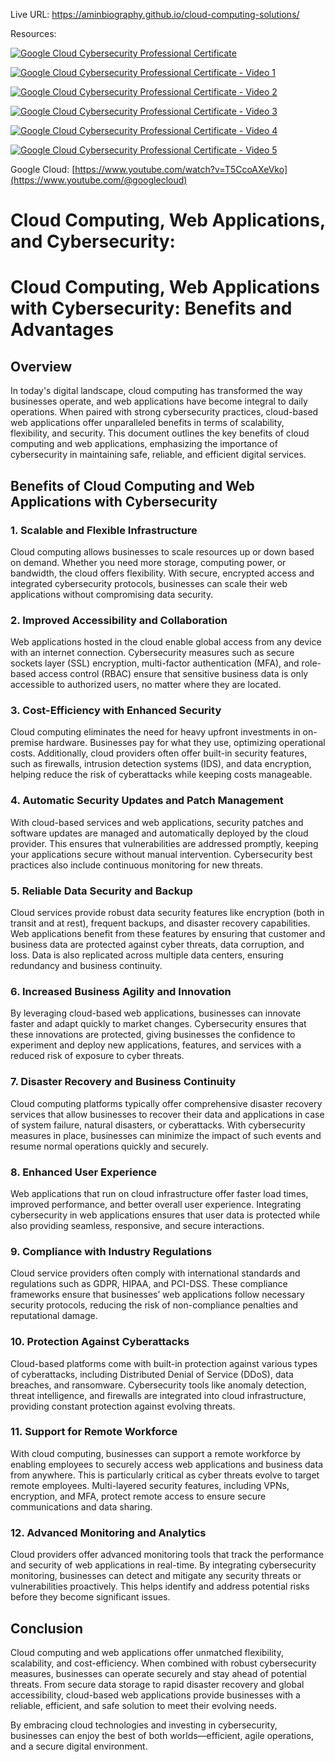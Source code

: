 Live URL: https://aminbiography.github.io/cloud-computing-solutions/

Resources:

  [![Google Cloud Cybersecurity Professional Certificate](https://img.youtube.com/vi/T5CcoAXeVko/0.jpg)](https://youtu.be/T5CcoAXeVko)

  [![Google Cloud Cybersecurity Professional Certificate - Video 1](https://img.youtube.com/vi/SoBsBCBP_z4/0.jpg)](https://youtu.be/SoBsBCBP_z4?si=Fn5-YmKHR8NH1mDA)

  [![Google Cloud Cybersecurity Professional Certificate - Video 2](https://img.youtube.com/vi/kfH5CxRar8w/0.jpg)](https://youtu.be/kfH5CxRar8w?si=8gfN1EzBpAlGvvmx)

  [![Google Cloud Cybersecurity Professional Certificate - Video 3](https://img.youtube.com/vi/gNy7CcJh2BU/0.jpg)](https://youtu.be/gNy7CcJh2BU?si=Wu-TDmsUroljRXUG)

  [![Google Cloud Cybersecurity Professional Certificate - Video 4](https://img.youtube.com/vi/_WrQrCj-TuU/0.jpg)](https://youtu.be/_WrQrCj-TuU?si=EfL7jGROoJzxPxJz)

  [![Google Cloud Cybersecurity Professional Certificate - Video 5](https://img.youtube.com/vi/kgMNm5_i3Zk/0.jpg)](https://youtu.be/kgMNm5_i3Zk?si=eGXESMyi9Pd1eCBX)


  
Google Cloud:   [https://www.youtube.com/watch?v=T5CcoAXeVko](https://www.youtube.com/@googlecloud)

<h1>Cloud Computing, Web Applications, and Cybersecurity:</h1>

# Cloud Computing, Web Applications with Cybersecurity: Benefits and Advantages

## Overview

In today's digital landscape, cloud computing has transformed the way businesses operate, and web applications have become integral to daily operations. When paired with strong cybersecurity practices, cloud-based web applications offer unparalleled benefits in terms of scalability, flexibility, and security. This document outlines the key benefits of cloud computing and web applications, emphasizing the importance of cybersecurity in maintaining safe, reliable, and efficient digital services.

## Benefits of Cloud Computing and Web Applications with Cybersecurity

### 1. **Scalable and Flexible Infrastructure**
Cloud computing allows businesses to scale resources up or down based on demand. Whether you need more storage, computing power, or bandwidth, the cloud offers flexibility. With secure, encrypted access and integrated cybersecurity protocols, businesses can scale their web applications without compromising data security.

### 2. **Improved Accessibility and Collaboration**
Web applications hosted in the cloud enable global access from any device with an internet connection. Cybersecurity measures such as secure sockets layer (SSL) encryption, multi-factor authentication (MFA), and role-based access control (RBAC) ensure that sensitive business data is only accessible to authorized users, no matter where they are located.

### 3. **Cost-Efficiency with Enhanced Security**
Cloud computing eliminates the need for heavy upfront investments in on-premise hardware. Businesses pay for what they use, optimizing operational costs. Additionally, cloud providers often offer built-in security features, such as firewalls, intrusion detection systems (IDS), and data encryption, helping reduce the risk of cyberattacks while keeping costs manageable.

### 4. **Automatic Security Updates and Patch Management**
With cloud-based services and web applications, security patches and software updates are managed and automatically deployed by the cloud provider. This ensures that vulnerabilities are addressed promptly, keeping your applications secure without manual intervention. Cybersecurity best practices also include continuous monitoring for new threats.

### 5. **Reliable Data Security and Backup**
Cloud services provide robust data security features like encryption (both in transit and at rest), frequent backups, and disaster recovery capabilities. Web applications benefit from these features by ensuring that customer and business data are protected against cyber threats, data corruption, and loss. Data is also replicated across multiple data centers, ensuring redundancy and business continuity.

### 6. **Increased Business Agility and Innovation**
By leveraging cloud-based web applications, businesses can innovate faster and adapt quickly to market changes. Cybersecurity ensures that these innovations are protected, giving businesses the confidence to experiment and deploy new applications, features, and services with a reduced risk of exposure to cyber threats.

### 7. **Disaster Recovery and Business Continuity**
Cloud computing platforms typically offer comprehensive disaster recovery services that allow businesses to recover their data and applications in case of system failure, natural disasters, or cyberattacks. With cybersecurity measures in place, businesses can minimize the impact of such events and resume normal operations quickly and securely.

### 8. **Enhanced User Experience**
Web applications that run on cloud infrastructure offer faster load times, improved performance, and better overall user experience. Integrating cybersecurity in web applications ensures that user data is protected while also providing seamless, responsive, and secure interactions.

### 9. **Compliance with Industry Regulations**
Cloud service providers often comply with international standards and regulations such as GDPR, HIPAA, and PCI-DSS. These compliance frameworks ensure that businesses’ web applications follow necessary security protocols, reducing the risk of non-compliance penalties and reputational damage.

### 10. **Protection Against Cyberattacks**
Cloud-based platforms come with built-in protection against various types of cyberattacks, including Distributed Denial of Service (DDoS), data breaches, and ransomware. Cybersecurity tools like anomaly detection, threat intelligence, and firewalls are integrated into cloud infrastructure, providing constant protection against evolving threats.

### 11. **Support for Remote Workforce**
With cloud computing, businesses can support a remote workforce by enabling employees to securely access web applications and business data from anywhere. This is particularly critical as cyber threats evolve to target remote employees. Multi-layered security features, including VPNs, encryption, and MFA, protect remote access to ensure secure communications and data sharing.

### 12. **Advanced Monitoring and Analytics**
Cloud providers offer advanced monitoring tools that track the performance and security of web applications in real-time. By integrating cybersecurity monitoring, businesses can detect and mitigate any security threats or vulnerabilities proactively. This helps identify and address potential risks before they become significant issues.

## Conclusion

Cloud computing and web applications offer unmatched flexibility, scalability, and cost-efficiency. When combined with robust cybersecurity measures, businesses can operate securely and stay ahead of potential threats. From secure data storage to rapid disaster recovery and global accessibility, cloud-based web applications provide businesses with a reliable, efficient, and safe solution to meet their evolving needs.

By embracing cloud technologies and investing in cybersecurity, businesses can enjoy the best of both worlds—efficient, agile operations, and a secure digital environment.





 

                

         

